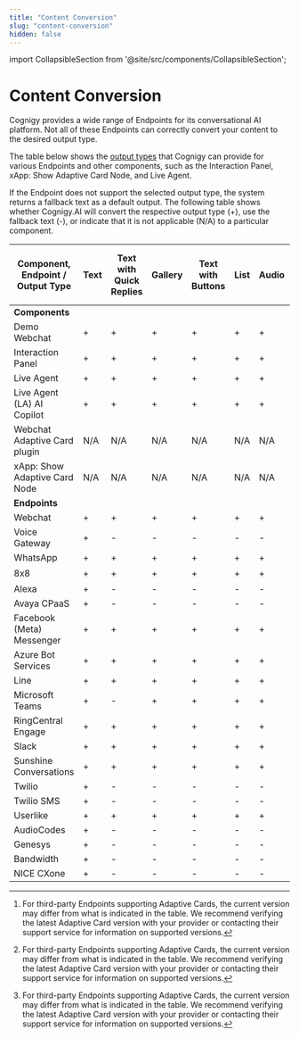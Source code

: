 ```yaml
---
title: "Content Conversion" 
slug: "content-conversion"
hidden: false 
---
```


import CollapsibleSection from '@site/src/components/CollapsibleSection';



# Content Conversion

Cognigy provides a wide range of Endpoints for its conversational AI platform.
Not all of these Endpoints can correctly convert your content to the desired output type.

The table below shows the [output types](../../build/node-reference/basic/say.md)
that Cognigy can provide for various Endpoints and other components,
such as the Interaction Panel, xApp: Show Adaptive Card Node, and Live Agent. 

If the Endpoint does not support the selected output type, the system returns a fallback text as a default output.
The following table shows whether Cognigy.AI will convert the respective output type (+), use the fallback text (-),
or indicate that it is not applicable (N/A) to a particular component.

| Component, Endpoint / Output Type | Text | Text with Quick Replies | Gallery | Text with Buttons | List | Audio | Image | Video | JSON/XML | Adaptive Card (including supported versions) |
|-----------------------------------|------|-------------------------|---------|-------------------|------|-------|-------|-------|----------|----------------------------------------------|
| **Components**                    |      |                         |         |                   |      |       |       |       |          |                                              |
| Demo Webchat                      | +    | +                       | +       | +                 | +    | +     | +     | +     | -        | 1.5                                          |
| Interaction Panel                 | +    | +                       | +       | +                 | +    | +     | +     | +     | -        | 1.2                                          |
| Live Agent                        | +    | +                       | +       | +                 | +    | +     | +     | +     | -        | 1.5                                          |
| Live Agent (LA) AI Copilot        | +    | +                       | +       | +                 | +    | +     | +     | +     | -        | 1.5                                          |
| Webchat Adaptive Card plugin      | N/A  | N/A                     | N/A     | N/A               | N/A  | N/A   | N/A   | N/A   | -        | 1.2                                          |
| xApp: Show Adaptive Card Node     | N/A  | N/A                     | N/A     | N/A               | N/A  | N/A   | N/A   | N/A   | -        | 1.6                                          |
| **Endpoints**                     |      |                         |         |                   |      |       |       |       | -        |                                              |
| Webchat                           | +    | +                       | +       | +                 | +    | +     | +     | +     | -        | 1.5                                          |
| Voice Gateway                     | +    | -                       | -       | -                 | -    | -     | -     | -     | -        | -                                            |
| WhatsApp                          | +    | +                       | +       | +                 | +    | +     | +     | +     | JSON     | -                                            |
| 8x8                               | +    | +                       | +       | +                 | +    | +     | +     | +     | JSON     | 1.3[^*]                                      |
| Alexa                             | +    | -                       | -       | -                 | -    | -     | -     | -     | -        | -                                            |
| Avaya CPaaS                       | +    | -                       | -       | -                 | -    | -     | -     | -     | XML      | -                                            |
| Facebook (Meta) Messenger         | +    | +                       | +       | +                 | +    | +     | +     | +     | -        | -                                            |
| Azure Bot Services                | +    | +                       | +       | +                 | +    | +     | +     | +     | JSON     | 1.5[^*]                                      |
| Line                              | +    | +                       | +       | +                 | +    | +     | +     | +     | JSON     | -                                            |
| Microsoft Teams                   | +    | -                       | +       | +                 | +    | +     | +     | +     | JSON     | 1.5[^*]                                      |
| RingCentral Engage                | +    | +                       | +       | +                 | +    | +     | +     | +     | JSON     | -                                            |
| Slack                             | +    | +                       | +       | +                 | +    | +     | +     | +     | JSON     | -                                            |
| Sunshine Conversations            | +    | +                       | +       | +                 | +    | +     | +     | +     | JSON     | -                                            |
| Twilio                            | +    | -                       | -       | -                 | -    | -     | -     | -     | TwiML    | -                                            |
| Twilio SMS                        | +    | -                       | -       | -                 | -    | -     | -     | -     | TwiML    | -                                            |
| Userlike                          | +    | +                       | +       | +                 | +    | +     | +     | +     | JSON     | -                                            |
| AudioCodes                        | +    | -                       | -       | -                 | -    | -     | -     | -     | -        | -                                            |
| Genesys                           | +    | -                       | -       | -                 | -    | -     | -     | -     | JSON     | -                                            |
| Bandwidth                         | +    | -                       | -       | -                 | -    | -     | -     | -     | JSON     | -                                            |
| NICE CXone                        | +    | -                       | -       | -                 | -    | -     | -     | -     | JSON     | -                                            |

[^*]: For third-party Endpoints supporting Adaptive Cards, the current version may differ from what is indicated in the table. We recommend verifying the latest Adaptive Card version with your provider or contacting their support service for information on supported versions.